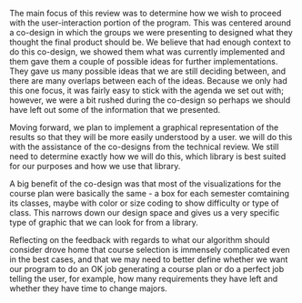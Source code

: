 The main focus of this review was to determine how we wish to proceed with the user-interaction portion of the program.
This was centered around a co-design in which the groups we were presenting to designed what they thought the final product should be.
We believe that had enough context to do this co-design, we showed them what was currently implemented and them gave them a couple of
possible ideas for further implementations. They gave us many possible ideas that we are still deciding between, and there are many
overlaps between each of the ideas. Because we only had this one focus, it was fairly easy to stick with the agenda
we set out with; however, we were a bit rushed during the co-design so perhaps we should have left out some of the information that we
presented.

Moving forward, we plan to implement a graphical representation of the results so that they will be more easily understood by a user.
we will do this with the assistance of the co-designs from the technical review. We still need to determine exactly how we will do this,
which library is best suited for our purposes and how we use that library.

A big benefit of the co-design was that most of the visualizations for the course plan were basically the same - a box for each semester comtaining its classes, maybe with color or size coding to show difficulty or type of class. This narrows down our design space and gives us a very specific type of graphic that we can look for from a library.

Reflecting on the feedback with regards to what our algorithm should consider drove home that course selection is immensely complicated even in the best cases, and that we may need to better define whether we want our program to do an OK job generating a course plan or do a perfect job telling the user, for example, how many requirements they have left and whether they have time to change majors.
